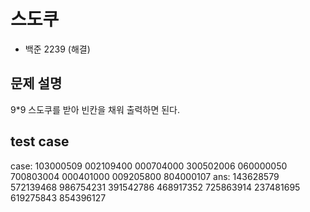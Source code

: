 # 스도쿠
- 백준 2239 (해결)

## 문제 설명
9*9 스도쿠를 받아 빈칸을 채워 출력하면 된다.

## test case
case:
103000509
002109400
000704000
300502006
060000050
700803004
000401000
009205800
804000107
ans:
143628579
572139468
986754231
391542786
468917352
725863914
237481695
619275843
854396127